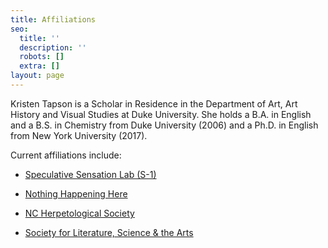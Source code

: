 ```yaml
---
title: Affiliations
seo:
  title: ''
  description: ''
  robots: []
  extra: []
layout: page
---
```

Kristen Tapson is a Scholar in Residence in the Department of Art, Art History and Visual Studies at Duke University. She holds a B.A. in English and a B.S. in Chemistry from Duke University (2006) and a Ph.D. in English from New York University (2017).

Current affiliations include:

*   [Speculative Sensation Lab (S-1)](s-1lab.org)

<!---->

*   [Nothing Happening Here](https://nothinghappeninghere.work/)

<!---->

*   [NC Herpetological Society](https://ncherps.org/)

<!---->

*   [Society for Literature, Science & the Arts](https://litsciarts.org/)
